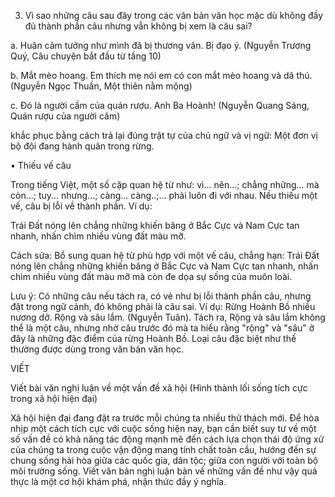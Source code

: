 3. Vì sao những câu sau đây trong các văn bản văn học mặc dù không đầy đủ thành phần câu nhưng vẫn không bị xem là câu sai?

a. Huân cảm tưởng như mình đã bị thương vân. Bị đạo ý.
(Nguyễn Trương Quý, Câu chuyện bắt đầu từ tầng 10)

b. Mắt mèo hoang. Em thích mẹ nói em có con mắt mèo hoang và dã thú.
(Nguyễn Ngọc Thuần, Một thiên nằm mộng)

c. Đó là người cầm của quán rượu. Anh Ba Hoành!
(Nguyễn Quang Sáng, Quán rượu của người câm)

khắc phục bằng cách trả lại đúng trật tự của chủ ngữ và vị ngữ:
Một đơn vị bộ đội đang hành quân trong rừng.

• Thiếu vế câu

Trong tiếng Việt, một số cặp quan hệ từ như: vì... nên...; chẳng những... mà còn...; tuy... nhưng...; càng... càng..;... phải luôn đi với nhau. Nếu thiếu một vế, câu bị lỗi về thành phần. Ví dụ:

Trái Đất nóng lên chẳng những khiến băng ở Bắc Cực và Nam Cực tan nhanh, nhấn chìm nhiều vùng đất màu mỡ.

Cách sửa: Bổ sung quan hệ từ phù hợp với một vế câu, chẳng hạn: Trái Đất nóng lên chẳng những khiến băng ở Bắc Cực và Nam Cực tan nhanh, nhấn chìm nhiều vùng đất màu mỡ mà còn đe dọa sự sống của muôn loài.

Lưu ý: Có những câu nếu tách ra, có vẻ như bị lỗi thành phần câu, nhưng đặt trong ngữ cảnh, đó không phải là câu sai. Ví dụ: Rừng Hoành Bồ nhiều nương dở. Rộng và sâu lắm. (Nguyễn Tuân). Tách ra, Rộng và sâu lắm không thể là một câu, nhưng nhờ câu trước đó mà ta hiểu rằng "rộng" và "sâu" ở đây là những đặc điểm của rừng Hoành Bồ. Loại câu đặc biệt như thế thường được dùng trong văn bản văn học.

VIẾT

Viết bài văn nghị luận về một vấn đề xã hội
(Hình thành lối sống tích cực trong xã hội hiện đại)

Xã hội hiện đại đang đặt ra trước mỗi chúng ta nhiều thử thách mới. Để hòa nhịp một cách tích cực với cuộc sống hiện nay, bạn cần biết suy tư về một số vấn đề có khả năng tác động mạnh mẽ đến cách lựa chọn thái độ ứng xử của chúng ta trong cuộc vận động mang tính chất toàn cầu, hướng đến sự chung sống hài hòa giữa các quốc gia, dân tộc; giữa con người với toàn bộ môi trường sống. Viết văn bản nghị luận bàn về những vấn đề như vậy quả thực là một cơ hội khám phá, nhận thức đầy ý nghĩa.